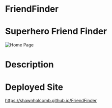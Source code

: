 # FriendFinder

# Superhero Friend Finder

![Home Page](http://i68.tinypic.com/2ng7uj8.png)

# Description



# Deployed Site

https://shawnholcomb.github.io/FriendFinder
